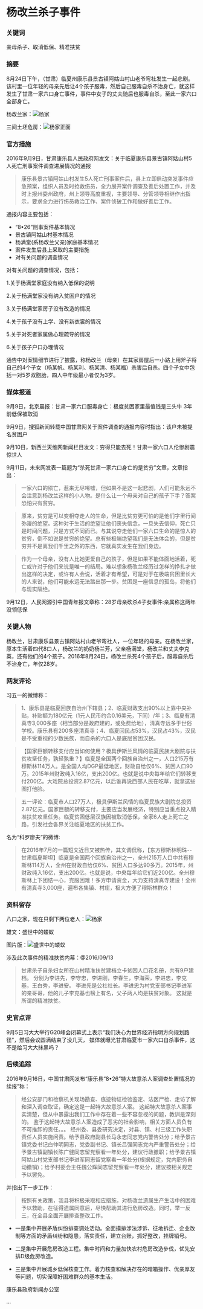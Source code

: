 # 杨改兰杀子事件

### 关键词

亲母杀子、取消低保、精准扶贫

### 摘要

8月24日下午，（甘肃）临夏州康乐县景古镇阿姑山村山老爷弯社发生一起悲剧。该村里一位年轻的母亲先后让4个孩子服毒，然后自己服毒自杀不治身亡，就这样发生了甘肃一家六口身亡事件，事件中女子的丈夫随后也服毒自杀，至此一家六口全部身亡。

杨改兰家：![杨家](../imgs/yanggailan_jia.jpg)

三间土坯危房：![杨家正面](../imgs/yanggailan_jia_2.jpg)


### 官方措施

2016年9月9日，甘肃康乐县人民政府网发文：关于临夏康乐县景古镇阿姑山村5人死亡刑事案件调查进展情况的通报

> 康乐县景古镇阿姑山村发生5人死亡刑事案件后，县上立即启动突发事件应急预案，组织人员及时抢救伤员，全力展开案件调查及善后处置工作，并及时上报州委州政府，州上领导高度重视，主要领导、分管领导相继作出指示，要求全力进行伤员救治工作、案件侦破工作和做好善后工作。

通报内容主要包括：

* “8•26”刑事案件基本情况
* 景古镇阿姑山村基本情况
* 杨满堂(系杨改兰父亲)家庭基本情况
* 案件发生后县上采取的主要措施
* 对有关问题的调查情况

对有关问题的调查情况，包括：

1.关于杨满堂家庭没有纳入低保的说明

2.关于杨满堂家没有纳入贫困户的情况

3.关于杨满堂家房子没有改造的情况

4.关于孩子没有上学、没有新衣裳的情况

5.关于对死者家属做心理疏导的情况

6.关于孩子户口办理情况

通告中对案情细节进行了披露，称杨改兰（母亲）在其家房屋后一小路上用斧子将自己的4个子女（杨某帆、杨某利、杨某清、杨某福）杀害后自杀。四个子女中包括一对5岁双胞胎，四人中年级最小者仅为3岁。


### 媒体报道

9月9日，北京晨报：甘肃一家六口服毒身亡：极度贫困家里最值钱是三头牛 3年前低保被取消

9月9日，搜狐新闻转载中国甘肃网关于案件调查的通报内容时指出：该户未被提名贫困户

9月10日，新西兰天维网新闻栏目发文：穷得只能去死！甘肃一家六口人伦惨剧震惊世人

9月11日，未来网发表一篇题为“杀死甘肃一家六口身亡的是贫穷”文章，文章指出：


> 一家六口的殒亡，惹来无尽唏嘘，但如果不是这一起悲剧，人们可能永远不会注意到杨改兰这样的小人物。是什么让一个母亲对自己的孩子下手？答案恐怕只有贫穷。

> 原来，贫穷是可以变相夺走人的生命，但是比贫穷更可怕的是他们字里行间弥漫的绝望。这种对于生活的绝望让他们丧失信念，一旦失去信仰，死亡只是时间问题，只是方式不同而已。与其说夺走他们一家六口生命的是惊人的贫穷，倒不如说是贫穷的绝望。总有些极端绝望我们是无法体会的，但是贫穷并不是离我们千里之外的东西，它就真实发生在我们身边。

> 作为一个母亲，没有人比她更爱自己的孩子，但是如果不能体面地活着，死亡或许对于他们来说是唯一的结局。难以想象杨改兰经历过怎样的挣扎才做出这样的决定，或许有人会说，活着才有希望，可是对于在极端贫困里长大的人来说，他们可能永远无法踏出那一步。贫困是一座信息的孤岛，将他们与现实隔绝。

9月12日，人民网源引中国青年报文章称：28岁母亲砍杀4子女事件:亲属称这两年没领低保

### 关键人物

杨改兰，甘肃康乐县景古镇阿姑村山老爷弯社人，一位年轻的母亲。在杨改兰家，原本生活着四代8口人，杨改兰的奶奶杨兰芳，父亲杨满堂，杨改兰和丈夫李克英，还有他们的4个孩子。2016年8月24日，杨改兰杀死4个孩子后，服毒自杀后不治身亡，年仅28岁。


### 网友评论


习五一的微博称：

> 1、康乐县是临夏回族自治州下辖县；2、临夏财政支出90%以上靠中央补贴，补贴额为180亿元（1元人民币约合0.16美元，下同）/年；3、临夏有清真寺3,000多座（相当部分是政府建的，或免费给地），清真寺远多于世俗学校。康乐县有200多座清真寺；4、临夏回民占53%，汉民占43%，汉民是不受重视的少数民族，而自杀的六口人是底层贫困汉民。

> 【国家巨额转移支付应当如何使用？极具伊斯兰风情的临夏民族大剧院与扶贫攻坚任务，孰轻孰重？】临夏是全国两个回族自治州之一，人口215万有穆斯林114万人。是全国人均DGP最低地区，财政自给仅6%、贫困人口90万。2015年州财政纯入16亿，支出200亿。也就是说中央每年给它们转移支付200亿。大戏院总投资2.87亿元，以后谁再说西部人民在吃草，就拿这些图打他脸。

> 五一评论：临夏市人口27万人，极具伊斯兰风情的临夏民族大剧院总投资2.87亿元。国家巨额的转移支付，主要应当发展经济，特别应当重点投入精准扶贫攻坚任务。临夏贫困低层汉族因被取消低保，全家6人走上死亡之路，引发社会各界关注临夏地区的扶贫工作。

名为“科罗廖夫”的微博:

> 在2016年7月的一篇短文近日又被热传，其文调侃称，【东方穆斯林明珠--甘肃临夏斯坦】临夏是全国两个回族自治州之一，全州215万人口中共有穆斯林114万人，全州在财政自给仅6%、贫困人口多达90多万。2015年，州财政纯入16亿，支出200亿。也就是说，中央每年给它们近200亿。全州穆斯林上下团结一心，克服困难！多方申请资金，大力支持清真寺建设！全州有清真寺3,000座，遍布各集镇、村庄，极大方便了穆斯林群众！



### 资料留存


八口之家，现在只剩下两位老人：![杨家](../imgs/yanggailan_jia_3.jpg)

雄文：盛世中的蝼蚁

图片版：![盛世中的蝼蚁](../longimg/shengshi_louyi.jpg)

涉及此次事件的精准扶贫内幕：@2016/09/13

> 甘肃杀子自杀妇女所在山村精准扶贫建档立卡贫困人口花名册，共有9户建档。
> 分别为李进先，李守忠，李进刚，李春生，李海荣，李进忠，李克基，王白秀，李进安。
> 李进先是公社社长。李进忠为村党支部书记李进军的亲哥哥，他的儿子李克基也榜上有名，父子两人均是扶贫对象。
> 这就是所谓的精准扶贫。

### 史官点评

9月5日习大大举行G20峰会闭幕式上表示“我们决心为世界经济指明方向规划路径”，然后会议圆满结束了没几天，
媒体就曝光甘肃临夏市一家六口自杀事件，这不是给习大大抹黑吗？

### 后续追踪

2016年9月16日，中国甘肃网发布“康乐县“8•26”特大故意杀人案调查处置情况的续报”称：

> 经公安部门和检察机关现场勘查、痕迹物证检验鉴定、法医尸检、走访了解和深入调查取证，确定这是一起特大故意杀人案。
> 这起特大故意杀人案事实清楚，但从中暴露出我们工作中存在着一些不容忽视的问题，教训是深刻的。
> 鉴于这起特大故意杀人案造成了恶劣的社会影响，相关方面人员负有不可推卸的责任。。。
> 经州委、县委研究决定，对县、镇、村三级工作失职责任人员实施问责。给予县政府副县长马永忠同志党内警告处分；给予景古镇党委书记白仲明同志，党委副书记、镇长吕强同志党内严重警告处分；给予景古镇副镇长陈广健同志留党察看一年处分，建议行政撤职；给予景古镇阿姑山村党支部书记李进军同志留党察看一年处分(根据规定，党内职务自动撤销)；给予村委会主任魏公辉同志留党察看一年处分，建议按相关规定予以罢免。

并指出下一步工作：

> 按照有关政策，我县将积极采取相应措施，对杨改兰遗属生产生活中的困难予以救助，在征得遗属同意后，尽快帮助其进行危房改造。同时，举一反三，在全县全面开展排查整改工作。

* 一是集中开展矛盾纠纷排查调处活动。全面摸排涉法涉诉、征地拆迁、企业改制等方面的矛盾纠纷和隐患，落实责任，建立台账，抓好整改，挂牌销号。

* 二是集中开展危房改造工程。集中时间和力量加快农村危房改造步伐，优先安排D级危房改造。

* 三是集中开展城乡低保核查工作。着力核查和解决存在的暗箱操作、优亲厚友等问题，切实保障好困难群众的基本生活。

康乐县政府新闻办公室

...
